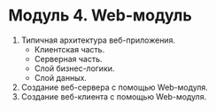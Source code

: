 # Модуль 4. Web-модуль

1. Типичная архитектура веб-приложения.
    * Клиентская часть.
    * Серверная часть.
    * Слой бизнес-логики.
    * Слой данных.
2. Создание веб-сервера с помощью Web-модуля.
3. Создание веб-клиента с помощью Web-модуля.